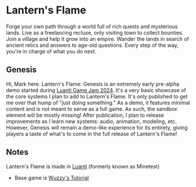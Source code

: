 # Lantern's Flame

Forge your own path through a world full of rich quests and mysterious lands. Live as a freelancing recluse, only visiting town to collect bounties. Join a village and help it grow into an empire. Wander the lands in search of ancient relics and answers to age-old questions. Every step of the way, you're in charge of what you do next.

## Genesis

Hi, Mark here. Lantern's Flame: Genesis is an extremely early pre-alpha demo started during [Luanti Game Jam 2024](https://jam.luanti.org/). It's a very basic showcase of the core systems I plan to add to Lantern's Flame. It's only published to get me over that hump of "just doing something." As a demo, it features minimal content and is not meant to serve as a full game. As such, the sandbox element will be mostly missing! After publication, I plan to release improvements as I learn new systems: audio, animation, modeling, etc. However, Genesis will remain a demo-like experience for its entirety, giving players a taste of what's to come in the full release of Lantern's Flame!

## Notes

Lantern's Flame is made in [Luanti](https://www.minetest.net/) (formerly known as Minetest)

- Base game is [Wuzzy's Tutorial](https://content.luanti.org/packages/Wuzzy/tutorial/)
